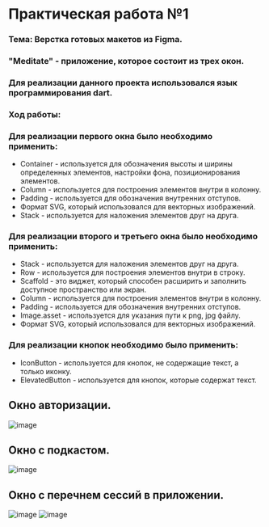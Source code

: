 # Практическая работа №1

### Тема: Верстка готовых макетов из Figma.
### "Meditate" - приложение, которое состоит из трех окон.
### Для реализации данного проекта использовался язык программирования dart.
###
### Ход работы:
### Для реализации первого окна было необходимо применить:
- Container - используется для обозначения высоты и ширины определенных элементов, настройки фона, позиционирования элементов.
- Column - используется для построения элементов внутри в колонну.
- Padding - используется для обозначения внутренних отступов.
- Формат SVG, который использовался для векторных изображений.
- Stack - используется для наложения элементов друг на друга.
###
### Для реализации второго и третьего окна было необходимо применить:
- Stack - используется для наложения элементов друг на друга.
- Row - используется для построения элементов внутри в строку.
- Scaffold - это виджет, который способен расширить и заполнить доступное пространство или экран.
- Column - используется для построения элементов внутри в колонну.
- Padding - используется для обозначения внутренних отступов.
- Image.asset - используется для указания пути к png, jpg файлу.
- Формат SVG, который использовался для векторных изображений.
###
### Для реализации кнопок необходимо было применить:
- IconButton - используется для кнопок, не содержащие текст, а только иконку.
- ElevatedButton - используется для кнопок, которые содержат текст.
###

## Окно авторизации.
![image](https://github.com/t1meclock/PR1_Flutter/blob/61ad2c4644b9512159c1ccc91ba8e3f09272d18e/assets/images/Maket2.png)
## Окно с подкастом. 
![image](https://github.com/t1meclock/PR1_Flutter/blob/61ad2c4644b9512159c1ccc91ba8e3f09272d18e/assets/images/Maket1_1.png)
## Окно с перечнем сессий в приложении.
![image](https://github.com/t1meclock/PR1_Flutter/blob/61ad2c4644b9512159c1ccc91ba8e3f09272d18e/assets/images/Maket3.png) 
![image](https://github.com/t1meclock/PR1_Flutter/blob/61ad2c4644b9512159c1ccc91ba8e3f09272d18e/assets/images/Maket4.png) 

